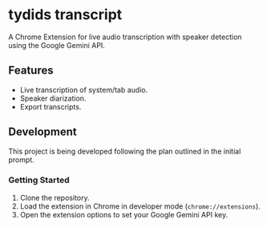 # tydids transcript

A Chrome Extension for live audio transcription with speaker detection using the Google Gemini API.

## Features
- Live transcription of system/tab audio.
- Speaker diarization.
- Export transcripts.

## Development
This project is being developed following the plan outlined in the initial prompt.

### Getting Started
1. Clone the repository.
2. Load the extension in Chrome in developer mode (`chrome://extensions`).
3. Open the extension options to set your Google Gemini API key.
